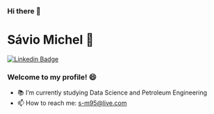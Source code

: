 ### Hi there 👋

<!--
**saviomichel/saviomichel** is a ✨ _special_ ✨ repository because its `README.md` (this file) appears on your GitHub profile.

Here are some ideas to get you started:

- 🔭 I’m currently working on ...
- 🌱 I’m currently learning Data Science
- 👯 I’m looking to collaborate on ...
- 🤔 I’m looking for help with ...
- 💬 Ask me about ...
- 📫 How to reach me: ...
- 😄 Pronouns: ...
- ⚡ Fun fact: ...
-->

# Sávio Michel :rocket:

[![Linkedin Badge](https://img.shields.io/badge/-LinkedIn-blue?style=flat-square&logo=Linkedin&logoColor=white&link=https://www.linkedin.com/in/s%C3%A1vio-michel/)](https://www.linkedin.com/in/s%C3%A1vio-michel/)

### Welcome to my profile! :smile:

  - 📚 I’m currently studying Data Science and Petroleum Engineering
  - 📫 How to reach me: s-m95@live.com
  
